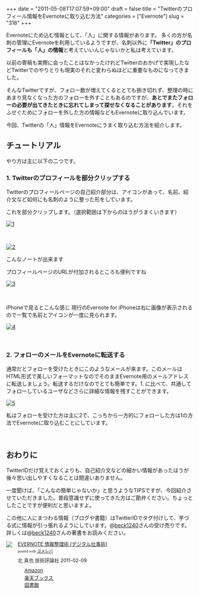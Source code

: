 +++
date = "2011-05-08T17:07:59+09:00"
draft = false
title = "Twitterのプロフィール情報をEvernoteに取り込む方法"
categories = ["Evernote"]
slug = "318"
+++

Evernoteにため込む情報として、「人」に関する情報があります。
多くの方が名刺の管理にEvernoteを利用しているようですが、名刺以外に<strong>「Twitter」のプロフィールも「人」の情報</strong>と考えていいんじゃないかと私は考えています。<!--more-->


以前の寄稿も実際に会ったことはなかったけれどTwitterのおかげで実現したなどTwitterでのやりとりも現実のそれと変わらぬほどに重要なものになってきました。

そんなTwitterですが、フォロー数が増えてくるととても捌き切れず、整理の時にあまり見なくなった方のフォローを外すこともあるのですが、<strong>あとでまたフォローの必要が出てきたときに忘れてしまって探せなくなることがあります</strong>。それをふせぐためにフォローを外した方の情報などもEvernoteに取り込んでいます。

今回、Twitterの「人」情報をEvernoteにうまく取り込む方法を紹介します。


<h2>チュートリアル</h2>
やり方は主に以下の二つです。
<h3>1. Twitterのプロフィールを部分クリップする</h3>
Twitterのプロフィールページの自己紹介部分は、アイコンがあって、名前、紹介文など如何にも名刺のように整った形をしています。

これを部分クリップします。（選択範囲は下からのほうがうまくいきます）

<a title="1 by kenke_n, on Flickr" rel="nofollow" href="http://www.flickr.com/photos/knk_n/5698749000/" target="_blank"><img src="http://farm6.static.flickr.com/5070/5698749000_4805a1cc50.jpg" alt="1" class="flickr_photo" /></a>

&nbsp;

<a title="2 by kenke_n, on Flickr" rel="nofollow" href="http://www.flickr.com/photos/knk_n/5698749076/" target="_blank"><img src="http://farm6.static.flickr.com/5144/5698749076_ae4e7baefe.jpg" alt="2" class="flickr_photo" /></a>

こんなノートが出来ます

プロフィールページのURLが付加されるところも便利ですね

<a title="3 by kenke_n, on Flickr" rel="nofollow" href="http://www.flickr.com/photos/knk_n/5698749156/" target="_blank"><img src="http://farm6.static.flickr.com/5102/5698749156_643b5b060c.jpg" alt="3" class="flickr_photo" /></a>

&nbsp;

iPhoneで見るとこんな感じ 現行のEvernote for iPhoneは右に画像が表示されるので一覧で名前とアイコンが一度に見られます。

<a title="4 by kenke_n, on Flickr" rel="nofollow" href="http://www.flickr.com/photos/knk_n/5698749244/" target="_blank"><img src="http://farm4.static.flickr.com/3497/5698749244_a9544b378e.jpg" alt="4" class="flickr_photo" /></a>

&nbsp;
<h3>2. フォローのメールをEvernoteに転送する</h3>
通常だとフォローを受けたときにこのようなメールが来ます。このメールはHTML形式で美しいフォーマットなのでそのままEvernote用のメールアドレスに転送しましょう。転送するだけなのでとても簡単です。1. に比べて、共通してフォローしているユーザなどさらに詳細な情報を残すことができます。

<a title="5 by kenke_n, on Flickr" rel="nofollow" href="http://www.flickr.com/photos/knk_n/5698189475/" target="_blank"><img src="http://farm3.static.flickr.com/2683/5698189475_39779fc37f.jpg" alt="5" class="flickr_photo" /></a>

私はフォローを受けた方は主に2で、こっちから一方的にフォローした方は1の方法でEvernoteに取り込むことにしています。

&nbsp;
<h2>おわりに</h2>
TwitterIDだけ覚えておくよりも、自己紹介文などの細かい情報があったほうが後々思い出しやすくなることは間違いありません。

一度聞けば、「こんなの簡単じゃないか」と思うようなTIPSですが、今回紹介させていただきました。普段意識せずに使ってきた方はご勘弁ください。ちょっとしたことですが便利だと思いますよ。

この他に人にまつわる情報（ブログや書籍）はTwitterIDでタグ付けして、芋づる式に情報が引っ張れるようにしています。@<a href="http://twitter.com/beck1240">beck1240</a>さんの受け売りです。
詳しくは@<a href="http://twitter.com/beck1240">beck1240</a>さんの著書をお読みください。

<div class="booklink-box" style="text-align:left;padding-bottom:20px;font-size:small;/zoom: 1;overflow: hidden;"><div class="booklink-image" style="float:left;margin:0 15px 10px 0;"><a href="http://www.amazon.co.jp/exec/obidos/asin/4774145181/knkn-22/" name="booklink" rel="nofollow" target="_blank"><img src="http://ecx.images-amazon.com/images/I/41i2-V1z55L._SL160_.jpg" style="border: none;" /></a></div><div class="booklink-info" style="line-height:120%;/zoom: 1;overflow: hidden;"><div class="booklink-name" style="margin-bottom:10px;line-height:120%"><a href="http://www.amazon.co.jp/exec/obidos/asin/4774145181/knkn-22/" name="booklink" rel="nofollow" target="_blank">EVERNOTE 情報整理術 (デジタル仕事術)</a><div class="booklink-powered-date" style="font-size:8pt;margin-top:5px;font-family:verdana;line-height:120%">posted with <a href="http://yomereba.com" target="_blank">ヨメレバ</a></div></div><div class="booklink-detail" style="margin-bottom:5px;">北 真也 技術評論社 2011-02-09    </div><div class="booklink-link2" style="margin-top:10px;"><div class="shoplinkamazon" style="margin-right:5px;background: url('http://img.yomereba.com/yl.gif') 0 0 no-repeat;padding: 2px 0 2px 18px;white-space: nowrap;"><a href="http://www.amazon.co.jp/exec/obidos/asin/4774145181/knkn-22/" rel="nofollow" target="_blank" title="アマゾン" >Amazon</a></div><div class="shoplinkrakuten" style="margin-right:5px;background: url('http://img.yomereba.com/yl.gif') 0 -50px no-repeat;padding: 2px 0 2px 18px;white-space: nowrap;"><a href="http://pt.afl.rakuten.co.jp/c/0dde77ec.b168ef29/?url=http%3A%2F%2Fbooks.rakuten.co.jp%2Frb%2F6889308%2F" rel="nofollow" target="_blank" title="楽天市場" >楽天ブックス</a></div><div class="shoplinktoshokan" style="margin-right:5px;background: url('http://img.yomereba.com/yl.gif') 0 -300px no-repeat;padding: 2px 0 2px 18px;white-space: nowrap;"><a href="http://calil.jp/book/4774145181" rel="nofollow" target="_blank" title="図書館" >図書館</a></div></div></div></div>
